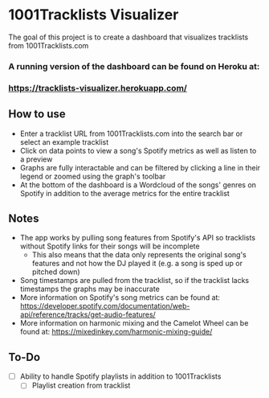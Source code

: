 # 1001Tracklists Visualizer
The goal of this project is to create a dashboard that visualizes tracklists from 1001Tracklists.com

### A running version of the dashboard can be found on Heroku at:  
### https://tracklists-visualizer.herokuapp.com/

## How to use
* Enter a tracklist URL from 1001Tracklists.com into the search bar or select an example tracklist
* Click on data points to view a song's Spotify metrics as well as listen to a preview
* Graphs are fully interactable and can be filtered by clicking a line in their legend or zoomed using the graph's toolbar
* At the bottom of the dashboard is a Wordcloud of the songs' genres on Spotify in addition to the average metrics for the entire tracklist

## Notes
* The app works by pulling song features from Spotify's API so tracklists without Spotify links for their songs will be incomplete
  * This also means that the data only represents the original song's features and not how the DJ played it (e.g. a song is sped up or pitched down)
* Song timestamps are pulled from the tracklist, so if the tracklist lacks timestamps the graphs may be inaccurate
* More information on Spotify's song metrics can be found at: https://developer.spotify.com/documentation/web-api/reference/tracks/get-audio-features/
* More information on harmonic mixing and the Camelot Wheel can be found at: https://mixedinkey.com/harmonic-mixing-guide/

## To-Do
- [ ] Ability to handle Spotify playlists in addition to 1001Tracklists
  - [ ] Playlist creation from tracklist
